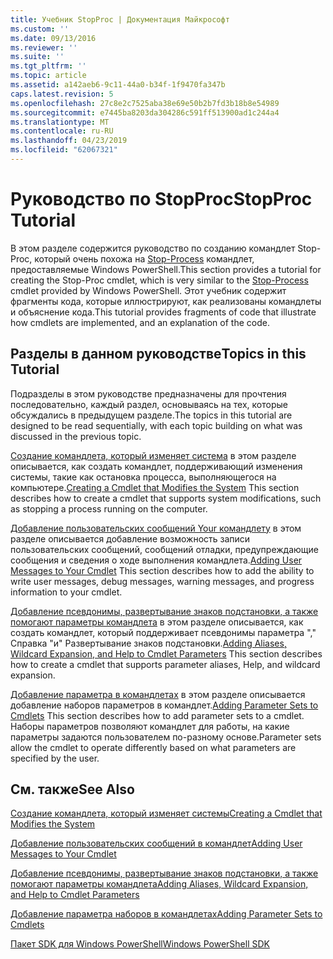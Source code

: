 ```yaml
---
title: Учебник StopProc | Документация Майкрософт
ms.custom: ''
ms.date: 09/13/2016
ms.reviewer: ''
ms.suite: ''
ms.tgt_pltfrm: ''
ms.topic: article
ms.assetid: a142aeb6-9c11-44a0-b34f-1f9470fa347b
caps.latest.revision: 5
ms.openlocfilehash: 27c8e2c7525aba38e69e50b2b7fd3b18b8e54989
ms.sourcegitcommit: e7445ba8203da304286c591ff513900ad1c244a4
ms.translationtype: MT
ms.contentlocale: ru-RU
ms.lasthandoff: 04/23/2019
ms.locfileid: "62067321"
---
```

# <a name="stopproc-tutorial"></a><span data-ttu-id="becb0-102">Руководство по StopProc</span><span class="sxs-lookup"><span data-stu-id="becb0-102">StopProc Tutorial</span></span>

<span data-ttu-id="becb0-103">В этом разделе содержится руководство по созданию командлет Stop-Proc, который очень похожа на [Stop-Process](/powershell/module/Microsoft.PowerShell.Management/Stop-Process) командлет, предоставляемые Windows PowerShell.</span><span class="sxs-lookup"><span data-stu-id="becb0-103">This section provides a tutorial for creating the Stop-Proc cmdlet, which is very similar to the [Stop-Process](/powershell/module/Microsoft.PowerShell.Management/Stop-Process) cmdlet provided by Windows PowerShell.</span></span> <span data-ttu-id="becb0-104">Этот учебник содержит фрагменты кода, которые иллюстрируют, как реализованы командлеты и объяснение кода.</span><span class="sxs-lookup"><span data-stu-id="becb0-104">This tutorial provides fragments of code that illustrate how cmdlets are implemented, and an explanation of the code.</span></span>

## <a name="topics-in-this-tutorial"></a><span data-ttu-id="becb0-105">Разделы в данном руководстве</span><span class="sxs-lookup"><span data-stu-id="becb0-105">Topics in this Tutorial</span></span>

<span data-ttu-id="becb0-106">Подразделы в этом руководстве предназначены для прочтения последовательно, каждый раздел, основываясь на тех, которые обсуждались в предыдущем разделе.</span><span class="sxs-lookup"><span data-stu-id="becb0-106">The topics in this tutorial are designed to be read sequentially, with each topic building on what was discussed in the previous topic.</span></span>

<span data-ttu-id="becb0-107">[Создание командлета, который изменяет система](./creating-a-cmdlet-that-modifies-the-system.md) в этом разделе описывается, как создать командлет, поддерживающий изменения системы, такие как остановка процесса, выполняющегося на компьютере.</span><span class="sxs-lookup"><span data-stu-id="becb0-107">[Creating a Cmdlet that Modifies the System](./creating-a-cmdlet-that-modifies-the-system.md) This section describes how to create a cmdlet that supports system modifications, such as stopping a process running on the computer.</span></span>

<span data-ttu-id="becb0-108">[Добавление пользовательских сообщений Your командлету](./adding-user-messages-to-your-cmdlet.md) в этом разделе описывается добавление возможность записи пользовательских сообщений, сообщений отладки, предупреждающие сообщения и сведения о ходе выполнения командлета.</span><span class="sxs-lookup"><span data-stu-id="becb0-108">[Adding User Messages to Your Cmdlet](./adding-user-messages-to-your-cmdlet.md) This section describes how to add the ability to write user messages, debug messages, warning messages, and progress information to your cmdlet.</span></span>

<span data-ttu-id="becb0-109">[Добавление псевдонимы, развертывание знаков подстановки, а также помогают параметры командлета](./adding-aliases-wildcard-expansion-and-help-to-cmdlet-parameters.md) в этом разделе описывается, как создать командлет, который поддерживает псевдонимы параметра "," Справка "и" Развертывание знаков подстановки.</span><span class="sxs-lookup"><span data-stu-id="becb0-109">[Adding Aliases, Wildcard Expansion, and Help to Cmdlet Parameters](./adding-aliases-wildcard-expansion-and-help-to-cmdlet-parameters.md) This section describes how to create a cmdlet that supports parameter aliases, Help, and wildcard expansion.</span></span>

<span data-ttu-id="becb0-110">[Добавление параметра в командлетах](./adding-parameter-sets-to-a-cmdlet.md) в этом разделе описывается добавление наборов параметров в командлет.</span><span class="sxs-lookup"><span data-stu-id="becb0-110">[Adding Parameter Sets to Cmdlets](./adding-parameter-sets-to-a-cmdlet.md) This section describes how to add parameter sets to a cmdlet.</span></span> <span data-ttu-id="becb0-111">Наборы параметров позволяют командлет для работы, на какие параметры задаются пользователем по-разному основе.</span><span class="sxs-lookup"><span data-stu-id="becb0-111">Parameter sets allow the cmdlet to operate differently based on what parameters are specified by the user.</span></span>

## <a name="see-also"></a><span data-ttu-id="becb0-112">См. также</span><span class="sxs-lookup"><span data-stu-id="becb0-112">See Also</span></span>

[<span data-ttu-id="becb0-113">Создание командлета, который изменяет системы</span><span class="sxs-lookup"><span data-stu-id="becb0-113">Creating a Cmdlet that Modifies the System</span></span>](./creating-a-cmdlet-that-modifies-the-system.md)

[<span data-ttu-id="becb0-114">Добавление пользовательских сообщений в командлет</span><span class="sxs-lookup"><span data-stu-id="becb0-114">Adding User Messages to Your Cmdlet</span></span>](./adding-user-messages-to-your-cmdlet.md)

[<span data-ttu-id="becb0-115">Добавление псевдонимы, развертывание знаков подстановки, а также помогают параметры командлета</span><span class="sxs-lookup"><span data-stu-id="becb0-115">Adding Aliases, Wildcard Expansion, and Help to Cmdlet Parameters</span></span>](./adding-aliases-wildcard-expansion-and-help-to-cmdlet-parameters.md)

[<span data-ttu-id="becb0-116">Добавление параметра наборов в командлетах</span><span class="sxs-lookup"><span data-stu-id="becb0-116">Adding Parameter Sets to Cmdlets</span></span>](./adding-parameter-sets-to-a-cmdlet.md)

[<span data-ttu-id="becb0-117">Пакет SDK для Windows PowerShell</span><span class="sxs-lookup"><span data-stu-id="becb0-117">Windows PowerShell SDK</span></span>](../windows-powershell-reference.md)
